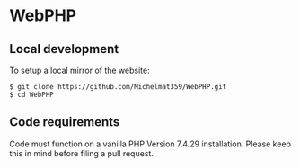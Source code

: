 # WebPHP

## Local development

To setup a local mirror of the website:

  	$ git clone https://github.com/Michelmat359/WebPHP.git
	$ cd WebPHP


## Code requirements

Code must function on a vanilla PHP Version 7.4.29 installation. 
Please keep this in mind before filing a pull request.
